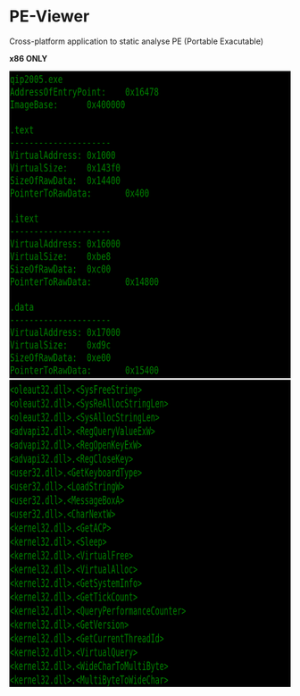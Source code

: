 # PE-Viewer
Cross-platform application to static analyse PE (Portable Exacutable)

**x86 ONLY**


<img src="img/sections.png"  width="750" height="550">
<img src="img/import_table.png"  width="750" height="550">